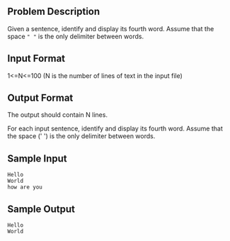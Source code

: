 ## Problem Description
Given a sentence, identify and display its fourth word. Assume that the space `" "` is the only delimiter between words.

## Input Format

1<=N<=100
(N is the number of lines of text in the input file)

## Output Format

The output should contain N lines.

For each input sentence, identify and display its fourth word. Assume that the space (' ') is the only delimiter between words.

## Sample Input

```
Hello
World
how are you
```

## Sample Output


```
Hello
World
```